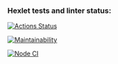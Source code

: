### Hexlet tests and linter status:

[![Actions Status](https://github.com/MaratSalah/frontend-project-46/workflows/hexlet-check/badge.svg)](https://github.com/MaratSalah/frontend-project-46/actions)

[![Maintainability](https://api.codeclimate.com/v1/badges/0b68aaa82a9c669ca0e7/maintainability)](https://codeclimate.com/github/MaratSalah/frontend-project-46/maintainability)

[![Node CI](https://github.com/MaratSalah/frontend-project-46/workflows/tests.yml/badge.svg)](https://github.com/MaratSalah/frontend-project-46/actions)
